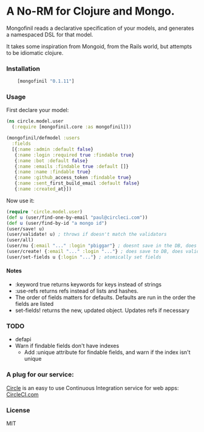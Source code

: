 # A No-RM for Clojure and Mongo.

Mongofinil reads a declarative specification of your models, and generates a namespaced DSL for that model.

It takes some inspiration from Mongoid, from the Rails world, but attempts to be idiomatic clojure.


### Installation

```clojure
    [mongofinil "0.1.11"]
```

### Usage

First declare your model:

```clojure
(ns circle.model.user
  (:require [mongofinil.core :as mongofinil]))

(mongofinil/defmodel :users
  :fields
  [{:name :admin :default false}
   {:name :login :required true :findable true}
   {:name :bot :default false}
   {:name :emails :findable true :default []}
   {:name :name :findable true}
   {:name :github_access_token :findable true}
   {:name :sent_first_build_email :default false}
   {:name :created_at}])
```


Now use it:

```clojure
(require 'circle.model.user)
(def u (user/find-one-by-email "paul@circleci.com"))
(def u (user/find-by-id "a mongo id")
(user/save! u)
(user/validate! u) ; throws if doesn't match the validators
(user/all)
(user/nu {:email "..." :login "pbiggar"} ; doesnt save in the DB, does validate
(user/create! {:email "..." :login "..."} ; does save to DB, does validate
(user/set-fields u {:login "..."} ; atomically set fields
```




#### Notes
  - :keyword true returns keywords for keys instead of strings
  - :use-refs returns refs instead of lists and hashes.
  - The order of fields matters for defaults. Defaults are run in the order the fields are listed
  - set-fields! returns the new, updated object. Updates refs if necessary

### TODO
 - defapi
 - Warn if findable fields don't have indexes
   - Add :unique attribute for findable fields, and warn if the index isn't unique


### A plug for our service:

[Circle](http://circleci.com) is an easy to use Continuous Integration service for web apps: [CircleCI.com](http://circleci.com)

### License

MIT
